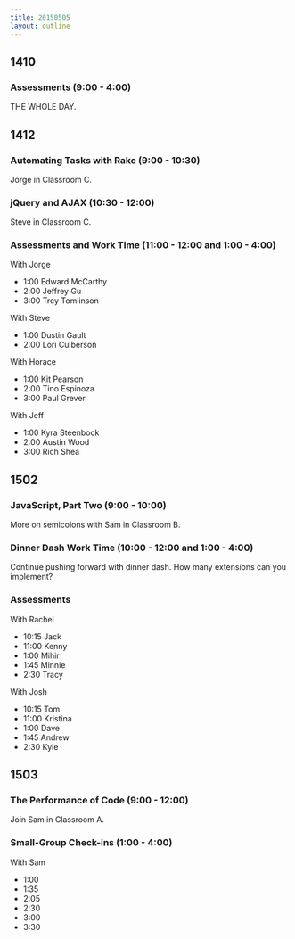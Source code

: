 ```yaml
---
title: 20150505
layout: outline
---
```


## 1410

### Assessments (9:00 - 4:00)

THE WHOLE DAY.

## 1412

### Automating Tasks with Rake (9:00 - 10:30)

Jorge in Classroom C.

### jQuery and AJAX (10:30 - 12:00)

Steve in Classroom C. 

### Assessments and Work Time (11:00 - 12:00 and 1:00 - 4:00)

With Jorge

* 1:00 Edward McCarthy
* 2:00 Jeffrey Gu
* 3:00 Trey Tomlinson

With Steve

* 1:00 Dustin Gault
* 2:00 Lori Culberson

With Horace

* 1:00 Kit Pearson
* 2:00 Tino Espinoza
* 3:00 Paul Grever

With Jeff

* 1:00 Kyra Steenbock
* 2:00 Austin Wood
* 3:00 Rich Shea

## 1502

### JavaScript, Part Two (9:00 - 10:00)

More on semicolons with Sam in Classroom B.

### Dinner Dash Work Time (10:00 - 12:00 and 1:00 - 4:00)

Continue pushing forward with dinner dash. How many extensions can you implement? 

### Assessments

With Rachel

* 10:15 Jack
* 11:00 Kenny
* 1:00 Mihir
* 1:45 Minnie
* 2:30 Tracy

With Josh

* 10:15 Tom
* 11:00 Kristina
* 1:00 Dave
* 1:45 Andrew
* 2:30 Kyle

## 1503

### The Performance of Code (9:00 - 12:00)

Join Sam in Classroom A.

### Small-Group Check-ins (1:00 - 4:00)

With Sam

* 1:00
* 1:35
* 2:05
* 2:30
* 3:00
* 3:30 